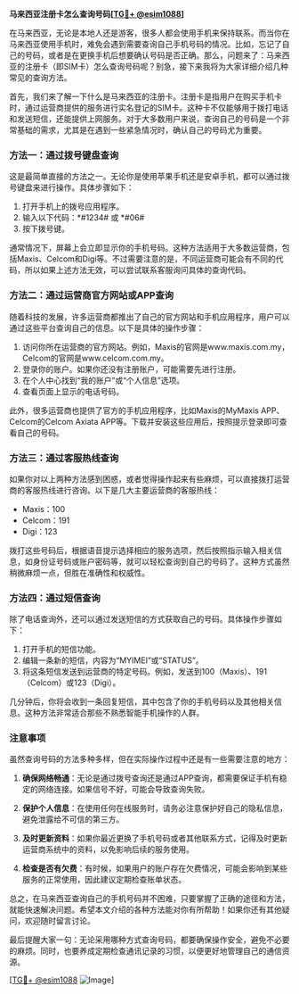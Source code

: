 **马来西亚注册卡怎么查询号码[[TG💪+ @esim1088](https://t.me/s/esim1088)]**

在马来西亚，无论是本地人还是游客，很多人都会使用手机来保持联系。而当你在马来西亚使用手机时，难免会遇到需要查询自己手机号码的情况。比如，忘记了自己的号码，或者是在更换手机后想要确认号码是否正确。那么，问题来了：马来西亚的注册卡（即SIM卡）怎么查询号码呢？别急，接下来我将为大家详细介绍几种常见的查询方法。

首先，我们来了解一下什么是马来西亚的注册卡。注册卡是指用户在购买手机卡时，通过运营商提供的服务进行实名登记的SIM卡。这种卡不仅能够用于拨打电话和发送短信，还能提供上网服务。对于大多数用户来说，查询自己的号码是一个非常基础的需求，尤其是在遇到一些紧急情况时，确认自己的号码尤为重要。

### 方法一：通过拨号键盘查询

这是最简单直接的方法之一。无论你是使用苹果手机还是安卓手机，都可以通过拨号键盘来进行操作。具体步骤如下：

1. 打开手机上的拨号应用程序。
2. 输入以下代码：*#1234# 或 *#06#
3. 按下拨号键。

通常情况下，屏幕上会立即显示你的手机号码。这种方法适用于大多数运营商，包括Maxis、Celcom和Digi等。不过需要注意的是，不同运营商可能会有不同的代码，所以如果上述方法无效，可以尝试联系客服询问具体的查询代码。

### 方法二：通过运营商官方网站或APP查询

随着科技的发展，许多运营商都推出了自己的官方网站和手机应用程序，用户可以通过这些平台查询自己的信息。以下是具体的操作步骤：

1. 访问你所在运营商的官方网站。例如，Maxis的官网是www.maxis.com.my，Celcom的官网是www.celcom.com.my。
2. 登录你的账户。如果你还没有注册账户，可能需要先进行注册。
3. 在个人中心找到“我的账户”或“个人信息”选项。
4. 查看页面上显示的电话号码。

此外，很多运营商也提供了官方的手机应用程序，比如Maxis的MyMaxis APP、Celcom的Celcom Axiata APP等。下载并安装这些应用后，按照提示登录即可查看自己的号码。

### 方法三：通过客服热线查询

如果你对以上两种方法感到困惑，或者觉得操作起来有些麻烦，可以直接拨打运营商的客服热线进行咨询。以下是几大主要运营商的客服热线：

- Maxis：100
- Celcom：191
- Digi：123

拨打这些号码后，根据语音提示选择相应的服务选项，然后按照指示输入相关信息，如身份证号码或账户密码等，就可以轻松查询到自己的号码了。这种方式虽然稍微麻烦一点，但胜在准确性和权威性。

### 方法四：通过短信查询

除了电话查询外，还可以通过发送短信的方式获取自己的号码。具体操作步骤如下：

1. 打开手机的短信功能。
2. 编辑一条新的短信，内容为“MYIMEI”或“STATUS”。
3. 将这条短信发送到运营商的特定号码。例如，发送到100（Maxis）、191（Celcom）或123（Digi）。

几分钟后，你将会收到一条回复短信，其中包含了你的手机号码以及其他相关信息。这种方法非常适合那些不熟悉智能手机操作的人群。

### 注意事项

虽然查询号码的方法多种多样，但在实际操作过程中还是有一些需要注意的地方：

1. **确保网络畅通**：无论是通过拨号查询还是通过APP查询，都需要保证手机有稳定的网络连接。如果信号不好，可能会导致查询失败。
   
2. **保护个人信息**：在使用任何在线服务时，请务必注意保护好自己的隐私信息，避免泄露给不可信的第三方。

3. **及时更新资料**：如果你最近更换了手机号码或者其他联系方式，记得及时更新运营商系统中的资料，以免影响后续的服务使用。

4. **检查是否有欠费**：有时候，如果用户的账户存在欠费情况，可能会影响到某些服务的正常使用，因此建议定期检查账单状态。

总之，在马来西亚查询自己的手机号码并不困难，只要掌握了正确的途径和方法，就能快速解决问题。希望本文介绍的各种方法能对你有所帮助！如果你还有其他疑问，欢迎随时留言讨论。

最后提醒大家一句：无论采用哪种方式查询号码，都要确保操作安全，避免不必要的麻烦。同时，也要养成定期检查通讯记录的习惯，以便更好地管理自己的通信资源。

[[TG💪+ @esim1088](https://t.me/s/esim1088) ![Image](https://i.postimg.cc/4NQfJmqS/Snipaste-2025-05-13-00-14-12.png)]